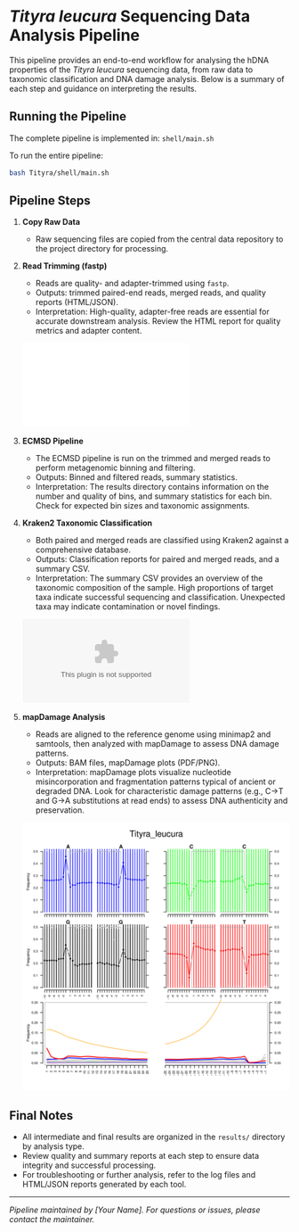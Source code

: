 # *Tityra leucura* Sequencing Data Analysis Pipeline

This pipeline provides an end-to-end workflow for analysing the hDNA properties of the *Tityra leucura* sequencing data, from raw data to taxonomic classification and DNA damage analysis. Below is a summary of each step and guidance on interpreting the results.

## Running the Pipeline

The complete pipeline is implemented in: `shell/main.sh`

To run the entire pipeline:

```bash
bash Tityra/shell/main.sh
```

## Pipeline Steps

1. **Copy Raw Data**
   - Raw sequencing files are copied from the central data repository to the project directory for processing.

2. **Read Trimming (fastp)**
   - Reads are quality- and adapter-trimmed using `fastp`.
   - Outputs: trimmed paired-end reads, merged reads, and quality reports (HTML/JSON).
   - Interpretation: High-quality, adapter-free reads are essential for accurate downstream analysis. Review the HTML report for quality metrics and adapter content.

   ![fastp Quality Report](data/trimmed/Tityra_leucura.html)

3. **ECMSD Pipeline**
   - The ECMSD pipeline is run on the trimmed and merged reads to perform metagenomic binning and filtering.
   - Outputs: Binned and filtered reads, summary statistics.
   - Interpretation: The results directory contains information on the number and quality of bins, and summary statistics for each bin. Check for expected bin sizes and taxonomic assignments.

4. **Kraken2 Taxonomic Classification**
   - Both paired and merged reads are classified using Kraken2 against a comprehensive database.
   - Outputs: Classification reports for paired and merged reads, and a summary CSV.
   - Interpretation: The summary CSV provides an overview of the taxonomic composition of the sample. High proportions of target taxa indicate successful sequencing and classification. Unexpected taxa may indicate contamination or novel findings.

   ![Kraken2 Summary](results/kraken2/kraken_summary.csv)

5. **mapDamage Analysis**
   - Reads are aligned to the reference genome using minimap2 and samtools, then analyzed with mapDamage to assess DNA damage patterns.
   - Outputs: BAM files, mapDamage plots (PDF/PNG).
   - Interpretation: mapDamage plots visualize nucleotide misincorporation and fragmentation patterns typical of ancient or degraded DNA. Look for characteristic damage patterns (e.g., C→T and G→A substitutions at read ends) to assess DNA authenticity and preservation.

   ![mapDamage Fragment Length Distribution](results/mapDamage/Tityra_leucura/Fragmisincorporation_plot.png)

## Final Notes

- All intermediate and final results are organized in the `results/` directory by analysis type.
- Review quality and summary reports at each step to ensure data integrity and successful processing.
- For troubleshooting or further analysis, refer to the log files and HTML/JSON reports generated by each tool.

---

*Pipeline maintained by [Your Name]. For questions or issues, please contact the maintainer.*
